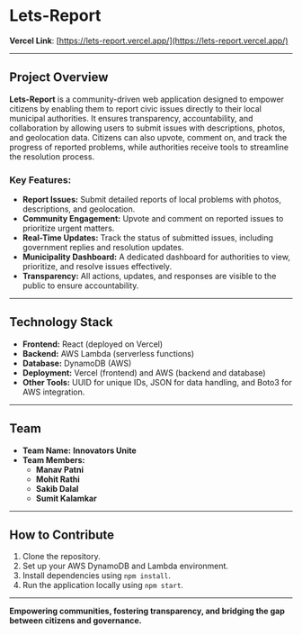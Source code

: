 # Lets-Report

**Vercel Link**: [https://lets-report.vercel.app/](https://lets-report.vercel.app/)

---

## Project Overview

**Lets-Report** is a community-driven web application designed to empower citizens by enabling them to report civic issues directly to their local municipal authorities. It ensures transparency, accountability, and collaboration by allowing users to submit issues with descriptions, photos, and geolocation data. Citizens can also upvote, comment on, and track the progress of reported problems, while authorities receive tools to streamline the resolution process.

### Key Features:
- **Report Issues:** Submit detailed reports of local problems with photos, descriptions, and geolocation.
- **Community Engagement:** Upvote and comment on reported issues to prioritize urgent matters.
- **Real-Time Updates:** Track the status of submitted issues, including government replies and resolution updates.
- **Municipality Dashboard:** A dedicated dashboard for authorities to view, prioritize, and resolve issues effectively.
- **Transparency:** All actions, updates, and responses are visible to the public to ensure accountability.

---

## Technology Stack

- **Frontend:** React (deployed on Vercel)
- **Backend:** AWS Lambda (serverless functions)
- **Database:** DynamoDB (AWS)
- **Deployment:** Vercel (frontend) and AWS (backend and database)
- **Other Tools:** UUID for unique IDs, JSON for data handling, and Boto3 for AWS integration.

---

## Team

- **Team Name:** **Innovators Unite**
- **Team Members:**
  - **Manav Patni**
  - **Mohit Rathi**
  - **Sakib Dalal**
  - **Sumit Kalamkar**

---

## How to Contribute

1. Clone the repository.
2. Set up your AWS DynamoDB and Lambda environment.
3. Install dependencies using `npm install`.
4. Run the application locally using `npm start`.

---

**Empowering communities, fostering transparency, and bridging the gap between citizens and governance.**

